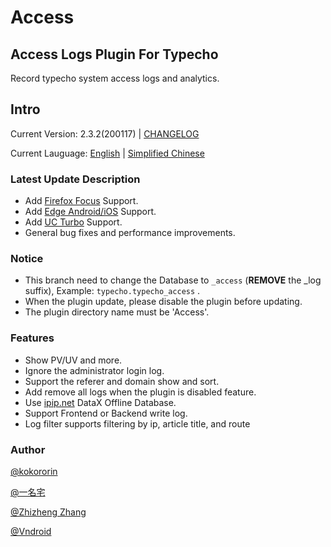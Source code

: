 # Access

## Access Logs Plugin For Typecho

Record typecho system access logs and analytics.

## Intro

Current Version: 2.3.2(200117) | [CHANGELOG](/CHANGELOG)

Current Lauguage: [English](/README.md) | [Simplified Chinese](/README_CN.md)

### Latest Update Description

* Add [Firefox Focus](https://play.google.com/store/apps/details?id=org.mozilla.focus) Support.
* Add [Edge Android/iOS](https://www.microsoft.com/en-us/windows/microsoft-edge) Support.
* Add [UC Turbo](https://play.google.com/store/apps/details?id=com.ucturbo) Support.
* General bug fixes and performance improvements.

### Notice

* This branch need to change the Database to `_access` (**REMOVE** the _log suffix), Example: `typecho.typecho_access` .
* When the plugin update, please disable the plugin before updating.
* The plugin directory name must be 'Access'.

### Features

- Show PV/UV and more.
- Ignore the administrator login log.
- Support the referer and domain show and sort.
- Add remove all logs when the plugin is disabled feature.
- Use [ipip.net](https://ipip.net/) DataX Offline Database.
- Support Frontend or Backend write log.
- Log filter supports filtering by ip, article title, and route

### Author

[@kokororin](https://github.com/kokororin)
 
[@一名宅](https://github.com/tinymins)

[@Zhizheng Zhang](https://github.com/izhizheng)

[@Vndroid](https://github.com/Vndroid)


